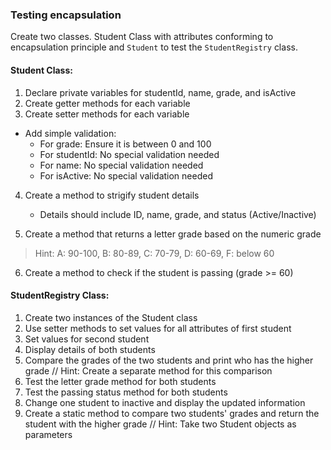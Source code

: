 ### Testing encapsulation
Create two classes. Student Class with attributes conforming to encapsulation principle and `Student` to test the `StudentRegistry` class.

#### Student Class:

1. Declare private variables for studentId, name, grade, and isActive
2. Create getter methods for each variable
3. Create setter methods for each variable
  - Add simple validation:
    - For grade: Ensure it is between 0 and 100
    - For studentId: No special validation needed
    - For name: No special validation needed
    - For isActive: No special validation needed
    
4. Create a method to strigify student details
     - Details should include ID, name, grade, and status (Active/Inactive)
        
5. Create a method that returns a letter grade based on the numeric grade
  >Hint: A: 90-100, B: 80-89, C: 70-79, D: 60-69, F: below 60
    
6. Create a method to check if the student is passing (grade >= 60)

#### StudentRegistry Class:

1. Create two instances of the Student class
2. Use setter methods to set values for all attributes of first student
3. Set values for second student
4. Display details of both students
5. Compare the grades of the two students and print who has the higher grade
  // Hint: Create a separate method for this comparison
6. Test the letter grade method for both students
7. Test the passing status method for both students
8. Change one student to inactive and display the updated information
9. Create a static method to compare two students' grades and return the student with the higher grade
    // Hint: Take two Student objects as parameters
